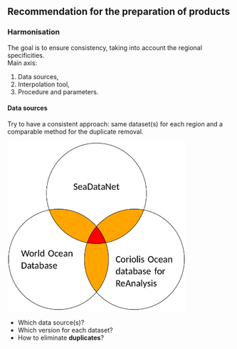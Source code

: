 ## Recommendation for the preparation of products

### Harmonisation

The goal is to ensure consistency, taking into account the regional specificities.     
Main axis:
1. Data sources,
2. Interpolation tool,
3. Procedure and parameters.

#### Data sources

Try to have a consistent approach: same dataset(s) for each region and a comparable method for the duplicate removal.

<img src="../figures/datasources.png" width="400" class="img-responsive">

* Which data source(s)?
* Which version for each dataset?
* How to eliminate **duplicates**?
